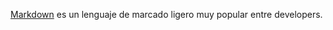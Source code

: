 [Markdown](https://es.wikipedia.org/wiki/Markdown) es un lenguaje de marcado
ligero muy popular entre developers.